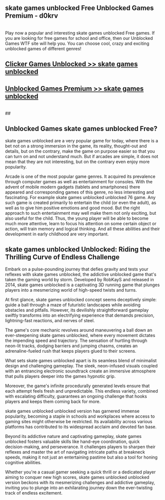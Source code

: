 ## skate games unblocked Free Unblocked Games Premium - d0krv <br>
<br>
Play now a popular and interesting skate games unblocked Free games. If you are looking for free games for school and office, then our Unblocked Games WTF site will help you. You can choose cool, crazy and exciting unblocked games of different genres!


##  [Clicker Games Unblocked >> skate games unblocked](http://freeplayer.one?title=skate_games_unblocked&ref=05)

##  [Unblocked Games Premium >> skate games unblocked](http://freeplayer.one?title=skate_games_unblocked&ref=05)
  <br>
  ##



## Unblocked Games skate games unblocked Free?

skate games unblocked are a very popular game for today, where there is a bet not on a strong immersion in the game, its reality, thought-out and details, but on the contrary, make the game on purpose easier so that you can turn on and not understand much. But if arcades are simple, it does not mean that they are not interesting, but on the contrary even enjoy more popularity.

Arcade is one of the most popular game genres. It acquired its prevalence through computer games as well as entertainment for consoles. With the advent of mobile modern gadgets (tablets and smartphones) there appeared and corresponding games of this genre, no less interesting and fascinating. For example skate games unblocked unblocked 76 game. Any such game is created primarily to entertain the child (or even the adult), as well as to give him positive emotions and good mood. But the right approach to such entertainment may well make them not only exciting, but also useful for the child. Thus, the young player will be able to become much more attentive, learn to focus his attention on some certain object or action, will train memory and logical thinking. And all these abilities and their development in early childhood are very important.

##  skate games unblocked Unblocked: Riding the Thrilling Curve of Endless Challenge

Embark on a pulse-pounding journey that defies gravity and tests your reflexes with skate games unblocked, the addictive unblocked game that's taken the gaming world by storm. Developed by RobKayS and released in 2014, skate games unblocked is a captivating 3D running game that plunges players into a mesmerizing world of high-speed twists and turns.

At first glance, skate games unblocked concept seems deceptively simple: guide a ball through a maze of futuristic landscapes while avoiding obstacles and pitfalls. However, its devilishly straightforward gameplay swiftly transforms into an electrifying experience that demands precision, lightning-fast reactions, and nerves of steel.

The game's core mechanic revolves around maneuvering a ball down an ever-steepening skate games unblocked, where every movement dictates the impending speed and trajectory. The sensation of hurtling through neon-lit tracks, dodging barriers and jumping chasms, creates an adrenaline-fueled rush that keeps players glued to their screens.

What sets skate games unblocked apart is its seamless blend of minimalist design and challenging gameplay. The sleek, neon-infused visuals coupled with an entrancing electronic soundtrack create an immersive atmosphere that pulls players deeper into the games hypnotic grip.

Moreover, the game's infinite procedurally generated levels ensure that each attempt feels fresh and unpredictable. This endless variety, combined with escalating difficulty, guarantees an ongoing challenge that hooks players and keeps them coming back for more.

skate games unblocked unblocked version has garnered immense popularity, becoming a staple in schools and workplaces where access to gaming sites might otherwise be restricted. Its availability across various platforms has contributed to its widespread acclaim and devoted fan base.

Beyond its addictive nature and captivating gameplay, skate games unblocked fosters valuable skills like hand-eye coordination, quick decision-making, and perseverance. It challenges players to sharpen their reflexes and master the art of navigating intricate paths at breakneck speeds, making it not just an entertaining pastime but also a tool for honing cognitive abilities.

Whether you're a casual gamer seeking a quick thrill or a dedicated player aiming to conquer new high scores, skate games unblocked unblocked version beckons with its mesmerizing challenges and addictive gameplay, inviting you to plunge into an exhilarating journey down the ever-twisting track of endless excitement.